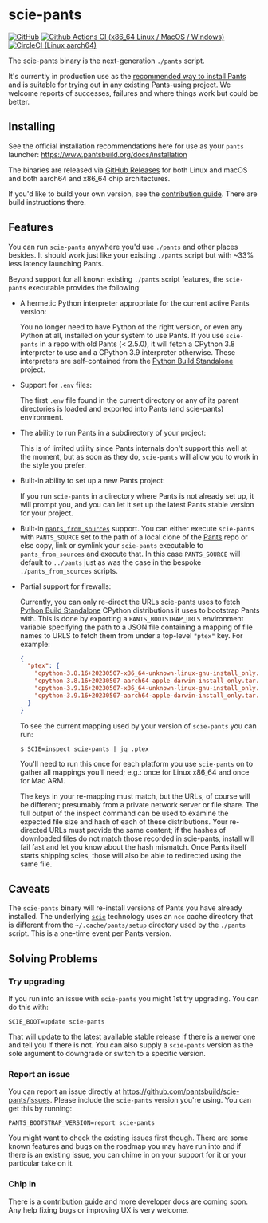 # scie-pants

[![GitHub](https://img.shields.io/github/license/pantsbuild/scie-pants)](LICENSE)
[![Github Actions CI (x86_64 Linux / MacOS / Windows)](https://github.com/pantsbuild/scie-pants/actions/workflows/ci.yml/badge.svg)](https://github.com/pantsbuild/scie-pants/actions/workflows/ci.yml)
[![CircleCI (Linux aarch64)](https://circleci.com/gh/pantsbuild/scie-pants.svg?style=svg)](https://circleci.com/gh/pantsbuild/scie-pants)

The scie-pants binary is the next-generation `./pants` script.

It's currently in production use as the [recommended way to install Pants](
https://www.pantsbuild.org/docs/installation) and is suitable for trying out in any existing
Pants-using project. We welcome reports of successes, failures and where things work but could be
better.

## Installing

See the official installation recommendations here for use as your `pants` launcher:
https://www.pantsbuild.org/docs/installation

The binaries are released via [GitHub Releases](https://github.com/pantsbuild/scie-pants/releases)
for both Linux and macOS and both aarch64 and x86_64 chip architectures.

If you'd like to build your own version, see the [contribution guide](CONTRIBUTING.md). There are
build instructions there.

## Features

You can run `scie-pants` anywhere you'd use `./pants` and other places besides. It should work just
like your existing `./pants` script but with ~33% less latency launching Pants.

Beyond support for all known existing `./pants` script features, the `scie-pants` executable
provides the following:

+ A hermetic Python interpreter appropriate for the current active Pants version:

  You no longer need to have Python of the right version, or even any Python at all, installed on
  your system to use Pants. If you use `scie-pants` in a repo with old Pants (< 2.5.0), it will
  fetch a CPython 3.8 interpreter to use and a CPython 3.9 interpreter otherwise. These interpreters
  are self-contained from the [Python Build Standalone](
  https://python-build-standalone.readthedocs.io/en/latest/) project.

+ Support for `.env` files:

  The first `.env` file found in the current directory or any of its parent directories is loaded
  and exported into Pants (and scie-pants) environment.

+ The ability to run Pants in a subdirectory of your project:

  This is of limited utility since Pants internals don't support this well at the moment, but as
  soon as they do, `scie-pants` will allow you to work in the style you prefer.

+ Built-in ability to set up a new Pants project:

  If you run `scie-pants` in a directory where Pants is not already set up, it will prompt you, and
  you can let it set up the latest Pants stable version for your project.

+ Built-in [`pants_from_sources`](
  https://github.com/pantsbuild/example-python/blob/1b38d08821865e3756024950bc000bdbd0161b95/pants_from_sources)
  support. You can either execute `scie-pants` with `PANTS_SOURCE` set to the path of a local clone
  of the [Pants](https://github.com/pantsbuild/pants) repo or else copy, link or symlink your
  `scie-pants` executable to `pants_from_sources` and execute that. In this case `PANTS_SOURCE` will
  default to `../pants` just as was the case in the bespoke `./pants_from_sources` scripts.

+ Partial support for firewalls:

  Currently, you can only re-direct the URLs scie-pants uses to fetch [Python Build Standalone](
  https://python-build-standalone.readthedocs.io/en/latest/) CPython distributions it uses to
  bootstrap Pants with. This is done by exporting a `PANTS_BOOTSTRAP_URLS` environment variable
  specifying the path to a JSON file containing a mapping of file names to URLS to fetch them from
  under a top-level `"ptex"` key. For example:
  ```json
  {
    "ptex": {
      "cpython-3.8.16+20230507-x86_64-unknown-linux-gnu-install_only.tar.gz": "https://github.com/indygreg/python-build-standalone/releases/download/20230507/cpython-3.8.16%2B20230507-x86_64-unknown-linux-gnu-install_only.tar.gz",
      "cpython-3.8.16+20230507-aarch64-apple-darwin-install_only.tar.gz": "https://github.com/indygreg/python-build-standalone/releases/download/20230507/cpython-3.8.16%2B20230507-aarch64-apple-darwin-install_only.tar.gz",
      "cpython-3.9.16+20230507-x86_64-unknown-linux-gnu-install_only.tar.gz": "https://github.com/indygreg/python-build-standalone/releases/download/20230507/cpython-3.9.16%2B20230507-x86_64-unknown-linux-gnu-install_only.tar.gz",
      "cpython-3.9.16+20230507-aarch64-apple-darwin-install_only.tar.gz": "https://github.com/indygreg/python-build-standalone/releases/download/20230507/cpython-3.9.16%2B20230507-aarch64-apple-darwin-install_only.tar.gz",
    }
  }
  ```
  To see the current mapping used by your version of `scie-pants` you can run:
  ```
  $ SCIE=inspect scie-pants | jq .ptex
  ```
  You'll need to run this once for each platform you use `scie-pants` on to gather all mappings
  you'll need; e.g.: once for Linux x86_64 and once for Mac ARM.

  The keys in your re-mapping must match, but the URLs, of course will be different; presumably from
  a private network server or file share. The full output of the inspect command can be used to 
  examine the expected file size and hash of each of these distributions. Your re-directed URLs must
  provide the same content; if the hashes of downloaded files do not match those recorded in
  scie-pants, install will fail fast and let you know about the hash mismatch. Once Pants itself
  starts shipping scies, those will also be able to redirected using the same file.

## Caveats

The `scie-pants` binary will re-install versions of Pants you have already installed. The underlying
[`scie`](https://github.com/a-scie/jump/blob/main/README.md) technology uses an `nce` cache
directory that is different from the `~/.cache/pants/setup` directory used by the `./pants` script.
This is a one-time event per Pants version.

## Solving Problems

### Try upgrading

If you run into an issue with `scie-pants` you might 1st try upgrading. You can do this with:
```
SCIE_BOOT=update scie-pants
```

That will update to the latest available stable release if there is a newer one and tell you if
there is not. You can also supply a `scie-pants` version as the sole argument to downgrade or switch
to a specific version.

### Report an issue

You can report an issue directly at https://github.com/pantsbuild/scie-pants/issues. Please include
the `scie-pants` version you're using. You can get this by running:
```
PANTS_BOOTSTRAP_VERSION=report scie-pants
```

You might want to check the existing issues first though. There are some known features and bugs on
the roadmap you may have run into and if there is an existing issue, you can chime in on your
support for it or your particular take on it.

### Chip in

There is a [contribution guide](CONTRIBUTING.md) and more developer docs are coming soon. Any help
fixing bugs or improving UX is very welcome.

